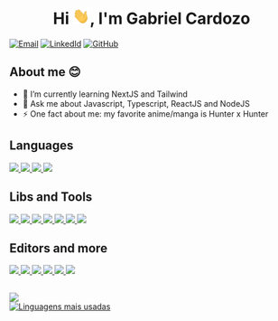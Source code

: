 <h1 align="center">
  Hi <img src="https://github.com/ABSphreak/ABSphreak/blob/master/gifs/Hi.gif" width="30">, I'm Gabriel Cardozo
</h1>

[![Email](https://img.shields.io/badge/gabriel.scardozo7@gmail.com-D14836?style=for-the-badge&logo=gmail&logoColor=white)](mailto:gabriel.scardozo7@gmail.com)
[![LinkedId](https://img.shields.io/badge/Gabriel-0072b1?style=for-the-badge&logo=linkedin&logoColor=white)](https://www.linkedin.com/in/gabrielsilvacardozo/)
[![GitHub](https://img.shields.io/badge/GabrielCardoz0-100000?style=for-the-badge&logo=github&logoColor=white)](https://github.com/GabrielCardoz0)

## About me 😊

- 🌱 I’m currently learning NextJS and Tailwind
- 💬 Ask me about Javascript, Typescript, ReactJS and NodeJS
- ⚡ One fact about me: my favorite anime/manga is Hunter x Hunter

## Languages

  <div>
    <div>
      <a href="https://developer.mozilla.org/pt-BR/docs/Web/HTML/" target="blank">
        <img src="https://img.shields.io/badge/-HTML-orange?style=for-the-badge&color=d84a2e" /> 
      </a>
      <a href="https://developer.mozilla.org/pt-BR/docs/Web/CSS" target="blank">
        <img src="https://img.shields.io/badge/-CSS-blue?style=for-the-badge&color=3173d9" /> 
      </a>
      <a href="https://developer.mozilla.org/pt-BR/docs/Web/JavaScript/" target="blank">
        <img src="https://img.shields.io/badge/-JavaScript-yellow?style=for-the-badge&color=e9d54c" /> 
      </a>
      <a href="https://www.typescriptlang.org/" target="blank">
        <img src="https://img.shields.io/badge/-Typescript-blue?style=for-the-badge&color=3173d9" /> 
      </a>
    </div>
  </div>
  
  ## Libs and Tools
  
<div>
  <a href="http://pt-br.reactjs.org/" target="blank">
    <img src="https://img.shields.io/badge/-React-blue?style=for-the-badge&color=5ed2f2" /> 
  </a>
  <a href="https://nodejs.org/en/" target="blank">
    <img src="https://img.shields.io/badge/-NodeJS-blue?style=for-the-badge&color=83ce3f" /> 
  </a>
  <a href="https://www.typescriptlang.org/" target="blank">
    <img src="https://img.shields.io/badge/-Typescript-blue?style=for-the-badge&color=007acc" /> 
  </a>
  <a href="https://expressjs.com/" target="blank">
    <img src="https://img.shields.io/badge/-express-blue?style=for-the-badge&color=fff" /> 
  </a>
  <a href="https://eslint.org/" target="blank">
    <img src="https://img.shields.io/badge/-Eslint-blue?style=for-the-badge&color=4c63ba" /> 
  </a>
  <a href="https://www.mongodb.com/home" target="blank">
    <img src="https://img.shields.io/badge/-mongodb-blue?style=for-the-badge&color=439934" /> 
  </a>
  <a href="https://www.postgresql.org/" target="blank">
    <img src="https://img.shields.io/badge/-postgresql-blue?style=for-the-badge&color=336791" /> 
  </a>
</div>

## Editors and more

<div>
  <a href="https://code.visualstudio.com/" target="blank">
    <img src="https://img.shields.io/badge/-vscode-blue?style=for-the-badge&color=0176c6" /> 
  </a>
  <a href="https://git-scm.com/" target="blank">
    <img src="https://img.shields.io/badge/-git-blue?style=for-the-badge&color=f35034" /> 
  </a>
  <a href="https://www.figma.com/" target="blank">
      <img src="https://img.shields.io/badge/-figma-blue?style=for-the-badge&color=e864a1" /> 
  </a>
  <a href="https://www.mysql.com/" target="blank">
    <img src="https://img.shields.io/badge/-mysql-blue?style=for-the-badge&color=00618a" /> 
  </a>
  <a href="https://kernel.org/" target="blank">
    <img src="https://img.shields.io/badge/-linux-blue?style=for-the-badge&color=fed24e" /> 
  </a>
  <a href="https://www.canva.com/" target="blank">
    <img src="https://img.shields.io/badge/-canva-blue?style=for-the-badge&color=0176c6" /> 
  </a>
</div>

##

<img align = "left" width="450" src = "https://github-readme-stats.vercel.app/api?username=GabrielCardoz0&show_icons=true&theme=dark&locale=pt-br&custom_title=Estatísticas%20do%20GitHub"/>

[![Linguagens mais usadas](https://github-readme-stats.vercel.app/api/top-langs/?username=GabrielCardoz0&layout=compact&theme=dark#gh-dark-mode-only&locale=pt-br)](https://github.com/GabrielCardoz0/github-readme-stats)
